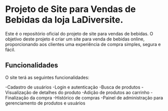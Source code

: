 # Projeto de Site para Vendas de Bebidas da loja LaDiversite.

Este é o repositório oficial do projeto de site para vendas de bebidas. O objetivo deste projeto é criar um site para venda de bebidas online, proporcionando aos clientes uma experiência de compra simples, segura e fácil.


## Funcionalidades
O site terá as seguintes funcionalidades:

-Cadastro de usuários
-Login e autenticação
-Busca de produtos
-Visualização de detalhes do produto
-Adição de produtos ao carrinho
-Finalização da compra
-Histórico de compras
-Painel de administração para gerenciamento de produtos e usuários
